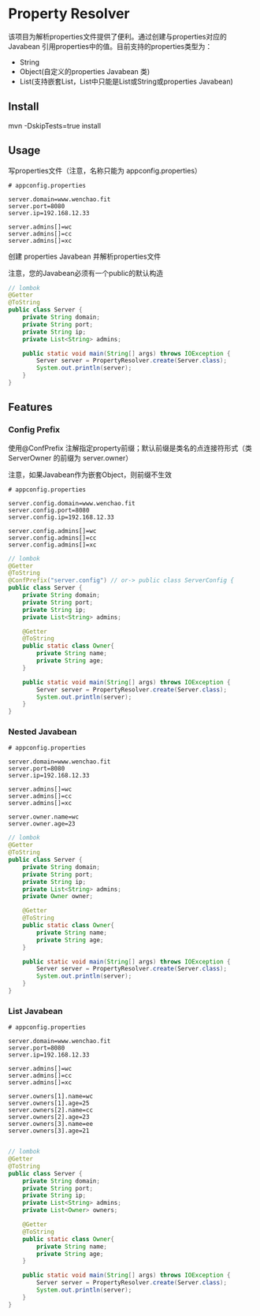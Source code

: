 # Property Resolver

该项目为解析properties文件提供了便利。通过创建与properties对应的 Javabean 引用properties中的值。目前支持的properties类型为：

* String
* Object(自定义的properties Javabean 类)
* List(支持嵌套List，List中只能是List或String或properties Javabean)

## Install

mvn -DskipTests=true install

## Usage

写properties文件（注意，名称只能为 appconfig.properties）

```properties
# appconfig.properties

server.domain=www.wenchao.fit
server.port=8080
server.ip=192.168.12.33

server.admins[]=wc
server.admins[]=cc
server.admins[]=xc

```

创建 properties Javabean 并解析properties文件

注意，您的Javabean必须有一个public的默认构造
```java
// lombok
@Getter
@ToString
public class Server {
    private String domain;
    private String port;
    private String ip;
    private List<String> admins;

    public static void main(String[] args) throws IOException {
        Server server = PropertyResolver.create(Server.class);
        System.out.println(server);
    }
}
```

## Features

### Config Prefix

使用@ConfPrefix 注解指定property前缀；默认前缀是类名的点连接符形式（类 ServerOwner 的前缀为 server.owner）

注意，如果Javabean作为嵌套Object，则前缀不生效

```properties
# appconfig.properties

server.config.domain=www.wenchao.fit
server.config.port=8080
server.config.ip=192.168.12.33

server.config.admins[]=wc
server.config.admins[]=cc
server.config.admins[]=xc
```

```java
// lombok
@Getter
@ToString
@ConfPrefix("server.config") // or-> public class ServerConfig {
public class Server {
    private String domain;
    private String port;
    private String ip;
    private List<String> admins;

    @Getter
    @ToString
    public static class Owner{
        private String name;
        private String age;
    }

    public static void main(String[] args) throws IOException {
        Server server = PropertyResolver.create(Server.class);
        System.out.println(server);
    }
}
```


### Nested Javabean

```properties
# appconfig.properties

server.domain=www.wenchao.fit
server.port=8080
server.ip=192.168.12.33

server.admins[]=wc
server.admins[]=cc
server.admins[]=xc

server.owner.name=wc
server.owner.age=23

```


```java
// lombok
@Getter
@ToString
public class Server {
    private String domain;
    private String port;
    private String ip;
    private List<String> admins;
    private Owner owner;

    @Getter
    @ToString
    public static class Owner{
        private String name;
        private String age;
    }

    public static void main(String[] args) throws IOException {
        Server server = PropertyResolver.create(Server.class);
        System.out.println(server);
    }
}
```


### List Javabean


```properties
# appconfig.properties

server.domain=www.wenchao.fit
server.port=8080
server.ip=192.168.12.33

server.admins[]=wc
server.admins[]=cc
server.admins[]=xc

server.owners[1].name=wc
server.owners[1].age=25
server.owners[2].name=cc
server.owners[2].age=23
server.owners[3].name=ee
server.owners[3].age=21


```


```java
// lombok
@Getter
@ToString
public class Server {
    private String domain;
    private String port;
    private String ip;
    private List<String> admins;
    private List<Owner> owners;

    @Getter
    @ToString
    public static class Owner{
        private String name;
        private String age;
    }

    public static void main(String[] args) throws IOException {
        Server server = PropertyResolver.create(Server.class);
        System.out.println(server);
    }
}
```




